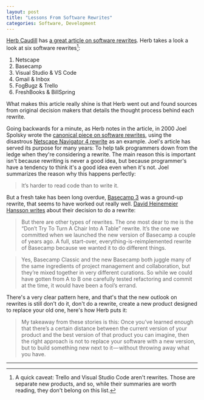 ```yaml
---
layout: post
title: "Lessons From Software Rewrites"
categories: Software, Development
---
```


[Herb Caudill](https://twitter.com/herbcaudill) has [a great article on software rewrites](https://medium.com/@herbcaudill/lessons-from-6-software-rewrite-stories-635e4c8f7c22). Herb takes a look a look at six software rewrites[^notrewrites]:

1. Netscape
2. Basecamp
3. Visual Studio & VS Code
4. Gmail & Inbox
5. FogBugz & Trello
6. FreshBooks & BillSpring

What makes this article really shine is that Herb went out and found sources from original decision makers that details the thought process behind each rewrite.



Going backwards for a minute, as Herb notes in the article, in 2000 Joel Spolsky wrote the [canonical piece  on software rewrites](https://www.joelonsoftware.com/2000/04/06/things-you-should-never-do-part-i/), using the disastrous [Netscape Navigator 4 rewrite](https://en.wikipedia.org/wiki/Rewrite_(programming)#Notable_examples) as an example. Joel's article has served its purpose for many years: To help talk programmers down from the ledge when they're considering a rewrite. The main reason this is important isn't because rewriting is never a good idea, but because programmer's have a tendency to think it's a good idea even when it's not. Joel summarizes the reason why this happens perfectly:

> It’s harder to read code than to write it.

But a fresh take has been long overdue, [Basecamp 3](https://basecamp.com/new) was a ground-up rewrite, that seems to have worked out really well. [David Heinemeier Hansson writes](https://signalvnoise.com/posts/3856-the-big-rewrite-revisited) about their decision to do a rewrite:

> But there are other types of rewrites. The one most dear to me is the “Don’t Try To Turn A Chair Into A Table” rewrite. It’s the one we committed when we launched the new version of Basecamp a couple of years ago. A full, start-over, everything-is-reimplemented rewrite of Basecamp because we wanted it to do different things.

> Yes, Basecamp Classic and the new Basecamp both juggle many of the same ingredients of project management and collaboration, but they’re mixed together in very different curations. So while we could have gotten from A to B one carefully tested refactoring and commit at the time, it would have been a fool’s errand.

There's a very clear pattern here, and that's that the new outlook on rewrites is still don't do it,
don't do a rewrite, create a new product designed to replace your old one, here's how Herb puts it:

> My takeaway from these stories is this: Once you’ve learned enough that there’s a certain distance between the current version of your product and the best version of that product you can imagine, then the right approach is not to replace your software with a new version, but to build something new next to it — without throwing away what you have.

* * *

[^notrewrites]: A quick caveat: Trello and Visual Studio Code aren't rewrites. Those are separate new products, and so, while their summaries are worth reading, they don't belong on this list.